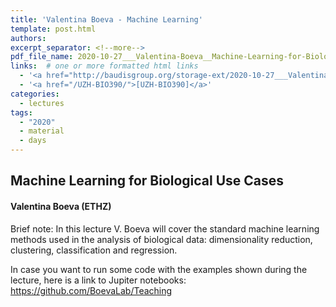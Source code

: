 ```yaml
---
title: 'Valentina Boeva - Machine Learning'
template: post.html
authors:
excerpt_separator: <!--more-->
pdf_file_name: 2020-10-27___Valentina-Boeva__Machine-Learning-for-Biological-Use-Cases__UZH-BIO390-HS20-lecture-07.pdf
links:  # one or more formatted html links
  - '<a href="http://baudisgroup.org/storage-ext/2020-10-27___Valentina-Boeva__Machine-Learning__UZH-BIO390-HS20-lecture-07-recording.mp4" target="_blank">[Lecture Recording] (278MB .mp4)</a>'
  - '<a href="/UZH-BIO390/">[UZH-BIO390]</a>'
categories:
  - lectures
tags:
  - "2020"
  - material
  - days
---
```


## Machine Learning for Biological Use Cases
#### Valentina Boeva (ETHZ)

Brief note: In this lecture V. Boeva will cover the standard machine learning methods used in the analysis of biological data: dimensionality reduction, clustering, classification and regression.

<!--more-->

In case you want to run some code with the examples shown during the lecture, here is a link to Jupiter notebooks: <https://github.com/BoevaLab/Teaching>
